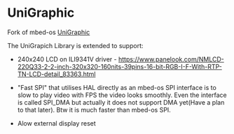 # UniGraphic
Fork of mbed-os [UniGraphic](https://os.mbed.com/teams/GraphicsDisplay/code/UniGraphic/)  

The UniGrapich Library is extended to support:
* 240x240 LCD on ILI9341V driver - https://www.panelook.com/NMLCD-220Q33-2-2-inch-320x320-160nits-39pins-16-bit-RGB-I-F-With-RTP-TN-LCD-detail_83363.html

* "Fast SPI" that utilises HAL directly as an mbed-os SPI interface is to slow to play video with FPS the video looks smoothly. Even the interface is called SPI_DMA but actually it does not support DMA yet(Have a plan to that later). Btw it is much faster than mbed-os SPI.

* Alow external display reset
